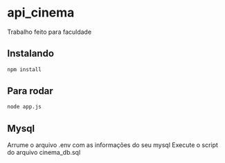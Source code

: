# api_cinema
Trabalho feito para faculdade

## Instalando
```bash
npm install
```
## Para rodar
```bash
node app.js
```
## Mysql
Arrume o arquivo .env com as informações do seu mysql
Execute o script do arquivo cinema_db.sql

